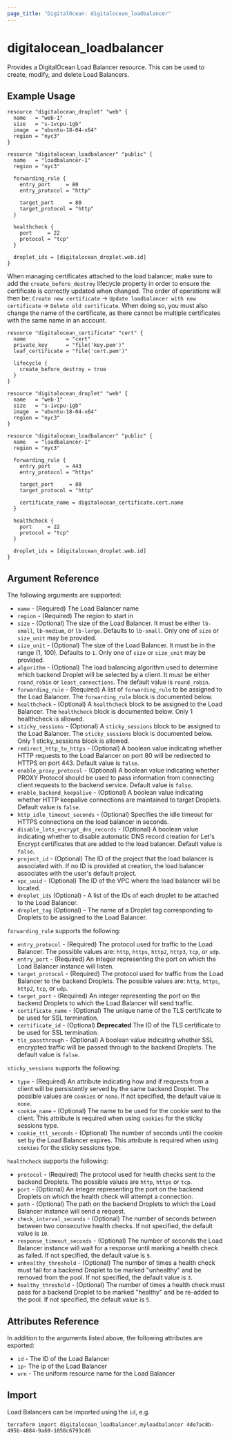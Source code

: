 ```yaml
---
page_title: "DigitalOcean: digitalocean_loadbalancer"
---
```


# digitalocean\_loadbalancer

Provides a DigitalOcean Load Balancer resource. This can be used to create,
modify, and delete Load Balancers.

## Example Usage

```hcl
resource "digitalocean_droplet" "web" {
  name   = "web-1"
  size   = "s-1vcpu-1gb"
  image  = "ubuntu-18-04-x64"
  region = "nyc3"
}

resource "digitalocean_loadbalancer" "public" {
  name   = "loadbalancer-1"
  region = "nyc3"

  forwarding_rule {
    entry_port     = 80
    entry_protocol = "http"

    target_port     = 80
    target_protocol = "http"
  }

  healthcheck {
    port     = 22
    protocol = "tcp"
  }

  droplet_ids = [digitalocean_droplet.web.id]
}
```

When managing certificates attached to the load balancer, make sure to add the `create_before_destroy`
lifecycle property in order to ensure the certificate is correctly updated when changed. The order of
operations will then be: `Create new certificate` -> `Update loadbalancer with new certificate` ->
`Delete old certificate`. When doing so, you must also change the name of the certificate,
as there cannot be multiple certificates with the same name in an account.

```hcl
resource "digitalocean_certificate" "cert" {
  name             = "cert"
  private_key      = "file('key.pem')"
  leaf_certificate = "file('cert.pem')"

  lifecycle {
    create_before_destroy = true
  }
}

resource "digitalocean_droplet" "web" {
  name   = "web-1"
  size   = "s-1vcpu-1gb"
  image  = "ubuntu-18-04-x64"
  region = "nyc3"
}

resource "digitalocean_loadbalancer" "public" {
  name   = "loadbalancer-1"
  region = "nyc3"

  forwarding_rule {
    entry_port     = 443
    entry_protocol = "https"

    target_port     = 80
    target_protocol = "http"

    certificate_name = digitalocean_certificate.cert.name
  }

  healthcheck {
    port     = 22
    protocol = "tcp"
  }

  droplet_ids = [digitalocean_droplet.web.id]
}
```

## Argument Reference

The following arguments are supported:

* `name` - (Required) The Load Balancer name
* `region` - (Required) The region to start in
* `size` - (Optional) The size of the Load Balancer. It must be either `lb-small`, `lb-medium`, or `lb-large`. Defaults to `lb-small`. Only one of `size` or `size_unit` may be provided.
* `size_unit` - (Optional) The size of the Load Balancer. It must be in the range (1, 100). Defaults to `1`. Only one of `size` or `size_unit` may be provided.
* `algorithm` - (Optional) The load balancing algorithm used to determine
which backend Droplet will be selected by a client. It must be either `round_robin`
or `least_connections`. The default value is `round_robin`.
* `forwarding_rule` - (Required) A list of `forwarding_rule` to be assigned to the
Load Balancer. The `forwarding_rule` block is documented below.
* `healthcheck` - (Optional) A `healthcheck` block to be assigned to the
Load Balancer. The `healthcheck` block is documented below. Only 1 healthcheck is allowed.
* `sticky_sessions` - (Optional) A `sticky_sessions` block to be assigned to the
Load Balancer. The `sticky_sessions` block is documented below. Only 1 sticky_sessions block is allowed.
* `redirect_http_to_https` - (Optional) A boolean value indicating whether
HTTP requests to the Load Balancer on port 80 will be redirected to HTTPS on port 443.
Default value is `false`.
* `enable_proxy_protocol` - (Optional) A boolean value indicating whether PROXY
Protocol should be used to pass information from connecting client requests to
the backend service. Default value is `false`.
* `enable_backend_keepalive` - (Optional) A boolean value indicating whether HTTP keepalive connections are maintained to target Droplets. Default value is `false`.
* `http_idle_timeout_seconds` - (Optional) Specifies the idle timeout for HTTPS connections on the load balancer in seconds.
* `disable_lets_encrypt_dns_records` - (Optional) A boolean value indicating whether to disable automatic DNS record creation for Let's Encrypt certificates that are added to the load balancer. Default value is `false`.
* `project_id` - (Optional) The ID of the project that the load balancer is associated with. If no ID is provided at creation, the load balancer associates with the user's default project.
* `vpc_uuid` - (Optional) The ID of the VPC where the load balancer will be located.
* `droplet_ids` (Optional) - A list of the IDs of each droplet to be attached to the Load Balancer.
* `droplet_tag` (Optional) - The name of a Droplet tag corresponding to Droplets to be assigned to the Load Balancer.

`forwarding_rule` supports the following:

* `entry_protocol` - (Required) The protocol used for traffic to the Load Balancer. The possible values are: `http`, `https`, `http2`, `http3`, `tcp`, or `udp`.
* `entry_port` - (Required) An integer representing the port on which the Load Balancer instance will listen.
* `target_protocol` - (Required) The protocol used for traffic from the Load Balancer to the backend Droplets. The possible values are: `http`, `https`, `http2`, `tcp`, or `udp`.
* `target_port` - (Required) An integer representing the port on the backend Droplets to which the Load Balancer will send traffic.
* `certificate_name` - (Optional) The unique name of the TLS certificate to be used for SSL termination.
* `certificate_id` - (Optional) **Deprecated** The ID of the TLS certificate to be used for SSL termination.
* `tls_passthrough` - (Optional) A boolean value indicating whether SSL encrypted traffic will be passed through to the backend Droplets. The default value is `false`.

`sticky_sessions` supports the following:

* `type` - (Required) An attribute indicating how and if requests from a client will be persistently served by the same backend Droplet. The possible values are `cookies` or `none`. If not specified, the default value is `none`.
* `cookie_name` - (Optional) The name to be used for the cookie sent to the client. This attribute is required when using `cookies` for the sticky sessions type.
* `cookie_ttl_seconds` - (Optional) The number of seconds until the cookie set by the Load Balancer expires. This attribute is required when using `cookies` for the sticky sessions type.

`healthcheck` supports the following:

* `protocol` - (Required) The protocol used for health checks sent to the backend Droplets. The possible values are `http`, `https` or `tcp`.
* `port` - (Optional) An integer representing the port on the backend Droplets on which the health check will attempt a connection.
* `path` - (Optional) The path on the backend Droplets to which the Load Balancer instance will send a request.
* `check_interval_seconds` - (Optional) The number of seconds between between two consecutive health checks. If not specified, the default value is `10`.
* `response_timeout_seconds` - (Optional) The number of seconds the Load Balancer instance will wait for a response until marking a health check as failed. If not specified, the default value is `5`.
* `unhealthy_threshold` - (Optional) The number of times a health check must fail for a backend Droplet to be marked "unhealthy" and be removed from the pool. If not specified, the default value is `3`.
* `healthy_threshold` - (Optional) The number of times a health check must pass for a backend Droplet to be marked "healthy" and be re-added to the pool. If not specified, the default value is `5`.


## Attributes Reference

In addition to the arguments listed above, the following attributes are exported:

* `id` - The ID of the Load Balancer
* `ip`- The ip of the Load Balancer
* `urn` - The uniform resource name for the Load Balancer

## Import

Load Balancers can be imported using the `id`, e.g.

```
terraform import digitalocean_loadbalancer.myloadbalancer 4de7ac8b-495b-4884-9a69-1050c6793cd6
```
